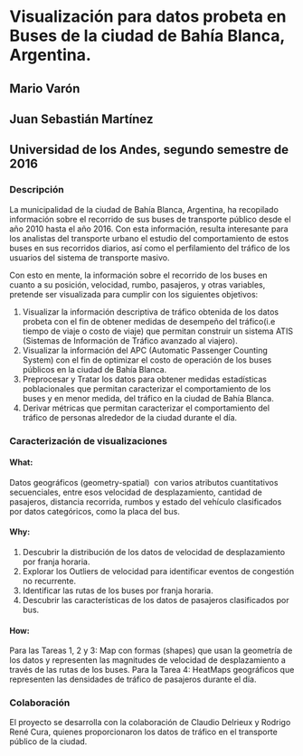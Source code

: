 # Visualización para datos probeta en Buses de la ciudad de Bahía Blanca, Argentina.
## Mario Varón
## Juan Sebastián Martínez
## Universidad de los Andes, segundo semestre de 2016

### Descripción
La municipalidad de la ciudad de Bahía Blanca, Argentina, ha recopilado información sobre el recorrido de sus buses de transporte público desde el año 2010 hasta el año 2016. Con esta información, resulta interesante para los analistas del transporte urbano el estudio del comportamiento de estos buses en sus recorridos diarios, así como el perfilamiento del tráfico de los usuarios del sistema de transporte masivo.

Con esto en mente, la información sobre el recorrido de los buses en cuanto a su posición, velocidad, rumbo, pasajeros, y otras variables, pretende ser visualizada para cumplir con los siguientes objetivos:

1. Visualizar la información descriptiva de tráfico obtenida de los datos probeta con el fin de obtener medidas de desempeño del tráfico(i.e tiempo de viaje o costo de viaje) que permitan construir un sistema ATIS (Sistemas de Información de Tráfico avanzado al viajero).
2. Visualizar la información del APC  (Automatic Passenger Counting System) con el fin de optimizar el costo de operación de los buses públicos en la ciudad de Bahía Blanca.
3. Preprocesar y Tratar los datos para obtener medidas estadísticas poblacionales que permitan caracterizar el comportamiento de los buses y en menor medida, del tráfico en la ciudad de Bahía Blanca.
4. Derivar métricas que permitan caracterizar el comportamiento del tráfico de personas alrededor de la ciudad durante el día.

### Caracterización de visualizaciones

#### What:

Datos geográficos (geometry-spatial)  con varios atributos cuantitativos secuenciales, entre esos velocidad de desplazamiento, cantidad de pasajeros, distancia recorrida, rumbos y estado del vehículo clasificados por datos categóricos, como la placa del bus.  

#### Why:

1.	Descubrir la distribución de los datos de velocidad de desplazamiento por franja horaria.
2.	Explorar los Outliers de velocidad para identificar eventos de congestión no recurrente.
3.	Identificar las rutas de los buses por franja horaria.
4.	Descubrir las características de los datos de pasajeros clasificados por bus.

#### How:

Para las Tareas 1, 2 y 3: Map con formas (shapes) que usan la geometría de los datos y representen las magnitudes de velocidad de desplazamiento a través de las rutas de los buses.
Para la Tarea 4: HeatMaps geográficos que representen las densidades de tráfico de pasajeros durante el día.

### Colaboración
El proyecto se desarrolla con la colaboración de Claudio Delrieux y Rodrigo René Cura, quienes proporcionaron los datos de tráfico en el transporte público de la ciudad.

